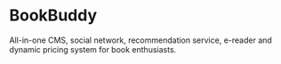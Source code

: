 # BookBuddy
All-in-one CMS, social network, recommendation service, e-reader and dynamic pricing system for book enthusiasts.
